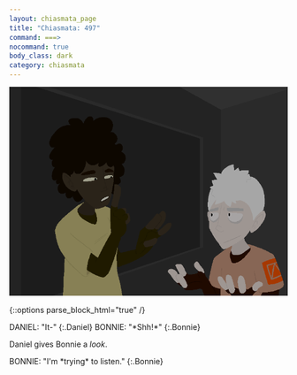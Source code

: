 ```yaml
---
layout: chiasmata_page
title: "Chiasmata: 497"
command: ===>
nocommand: true
body_class: dark
category: chiasmata
---
```


![497](/chiasmata/images/narrative/495.png)

{::options parse_block_html="true" /}
<div class="dialogue">
DANIEL: "It-" 
{:.Daniel}
BONNIE: "*Shh!*" 
{:.Bonnie}
</div>

Daniel gives Bonnie a *look*.

<div class="dialogue">
BONNIE: "I'm *trying* to listen." 
{:.Bonnie}
</div>